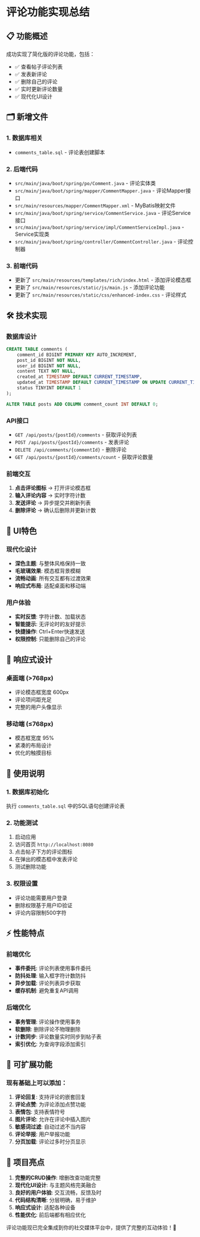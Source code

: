 # 评论功能实现总结

## 📋 功能概述

成功实现了简化版的评论功能，包括：
- ✅ 查看帖子评论列表
- ✅ 发表新评论
- ✅ 删除自己的评论  
- ✅ 实时更新评论数量
- ✅ 现代化UI设计

## 🗂️ 新增文件

### 1. **数据库相关**
- `comments_table.sql` - 评论表创建脚本

### 2. **后端代码**
- `src/main/java/boot/spring/po/Comment.java` - 评论实体类
- `src/main/java/boot/spring/mapper/CommentMapper.java` - 评论Mapper接口
- `src/main/resources/mapper/CommentMapper.xml` - MyBatis映射文件
- `src/main/java/boot/spring/service/CommentService.java` - 评论Service接口
- `src/main/java/boot/spring/service/impl/CommentServiceImpl.java` - Service实现类
- `src/main/java/boot/spring/controller/CommentController.java` - 评论控制器

### 3. **前端代码**
- 更新了 `src/main/resources/templates/rich/index.html` - 添加评论模态框
- 更新了 `src/main/resources/static/js/main.js` - 添加评论功能
- 更新了 `src/main/resources/static/css/enhanced-index.css` - 评论样式

## 🛠️ 技术实现

### 数据库设计
```sql
CREATE TABLE comments (
    comment_id BIGINT PRIMARY KEY AUTO_INCREMENT,
    post_id BIGINT NOT NULL,
    user_id BIGINT NOT NULL, 
    content TEXT NOT NULL,
    created_at TIMESTAMP DEFAULT CURRENT_TIMESTAMP,
    updated_at TIMESTAMP DEFAULT CURRENT_TIMESTAMP ON UPDATE CURRENT_TIMESTAMP,
    status TINYINT DEFAULT 1
);

ALTER TABLE posts ADD COLUMN comment_count INT DEFAULT 0;
```

### API接口
- `GET /api/posts/{postId}/comments` - 获取评论列表
- `POST /api/posts/{postId}/comments` - 发表评论
- `DELETE /api/comments/{commentId}` - 删除评论
- `GET /api/posts/{postId}/comments/count` - 获取评论数量

### 前端交互
1. **点击评论图标** → 打开评论模态框
2. **输入评论内容** → 实时字符计数
3. **发送评论** → 异步提交并刷新列表
4. **删除评论** → 确认后删除并更新计数

## 🎨 UI特色

### 现代化设计
- **深色主题**: 与整体风格保持一致
- **毛玻璃效果**: 模态框背景模糊
- **流畅动画**: 所有交互都有过渡效果
- **响应式布局**: 适配桌面和移动端

### 用户体验
- **实时反馈**: 字符计数、加载状态
- **智能提示**: 无评论时的友好提示
- **快捷操作**: Ctrl+Enter快速发送
- **权限控制**: 只能删除自己的评论

## 📱 响应式设计

### 桌面端 (>768px)
- 评论模态框宽度 600px
- 评论项间距充足
- 完整的用户头像显示

### 移动端 (≤768px)  
- 模态框宽度 95%
- 紧凑的布局设计
- 优化的触摸目标

## 🔧 使用说明

### 1. **数据库初始化**
执行 `comments_table.sql` 中的SQL语句创建评论表

### 2. **功能测试**
1. 启动应用
2. 访问首页 `http://localhost:8080`
3. 点击帖子下方的评论图标
4. 在弹出的模态框中发表评论
5. 测试删除功能

### 3. **权限设置**
- 评论功能需要用户登录
- 删除权限基于用户ID验证
- 评论内容限制500字符

## ⚡ 性能特点

### 前端优化
- **事件委托**: 评论列表使用事件委托
- **防抖处理**: 输入框字符计数防抖
- **异步加载**: 评论列表异步获取
- **缓存机制**: 避免重复API调用

### 后端优化
- **事务管理**: 评论操作使用事务
- **软删除**: 删除评论不物理删除
- **计数同步**: 评论数量实时同步到帖子表
- **索引优化**: 为查询字段添加索引

## 🔮 可扩展功能

### 现有基础上可以添加：
1. **评论回复**: 支持评论的嵌套回复
2. **评论点赞**: 为评论添加点赞功能
3. **表情包**: 支持表情符号
4. **图片评论**: 允许在评论中插入图片
5. **敏感词过滤**: 自动过滤不当内容
6. **评论举报**: 用户举报功能
7. **分页加载**: 评论过多时分页显示

## 🎯 项目亮点

1. **完整的CRUD操作**: 增删改查功能完整
2. **现代化UI设计**: 与主题风格完美融合
3. **良好的用户体验**: 交互流畅，反馈及时
4. **代码结构清晰**: 分层明确，易于维护
5. **响应式设计**: 适配各种设备
6. **性能优化**: 前后端都有相应优化

评论功能现已完全集成到你的社交媒体平台中，提供了完整的互动体验！🚀 
